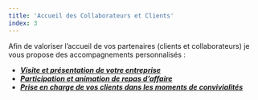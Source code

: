 ```yaml
---
title: 'Accueil des Collaborateurs et Clients'
index: 3
---
```


Afin de valoriser l’accueil de vos partenaires (clients et collaborateurs) je vous propose des
accompagnements personnalisés :

- [***Visite et présentation de votre entreprise***](/posts2/visite)
- [***Participation et animation de repas d’affaire***](/posts2/participation)
- [***Prise en charge de vos clients dans les moments de convivialités***](/posts2/prise)



